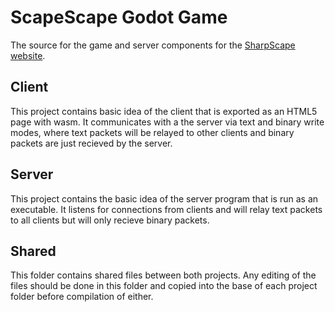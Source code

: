 # ScapeScape Godot Game
The source for the game and server components for the [SharpScape website](https://github.com/cptchuckles/SharpScape).

## Client
This project contains basic idea of the client that is exported as an HTML5 page with wasm. It communicates with a the server via text and binary write modes, where text packets will be relayed to other clients and binary packets are just recieved by the server.

## Server
This project contains the basic idea of the server program that is run as an executable. It listens for connections from clients and will relay text packets to all clients but will only recieve binary packets.

## Shared
This folder contains shared files between both projects. Any editing of the files should be done in this folder and copied into the base of each project folder before compilation of either.
